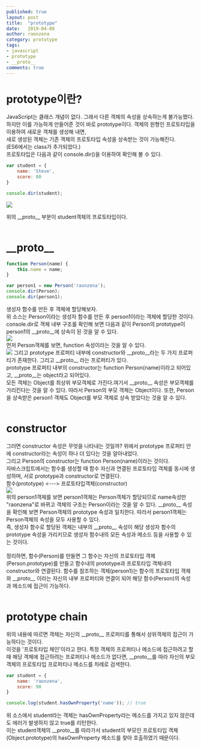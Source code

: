 ```yaml
---
published: true
layout: post
title:  "prototype"
date:   2019-04-08
author: raonzena 
category: prototype
tags:
- javascript
- prototype
- __proto__
comments: true
---
```


# prototype이란? #
JavaScript는 클래스 개념이 없다. 그래서 다른 객체의 속성을 상속하는게 불가능했다.  
하지만 이를 가능하게 만들어준 것이 바로 prototype이다. 객체의 원형인 프로토타입을 이용하여 새로운 객체를 생성해 내면,  
새로 생성된 객체는 기존 객체의 프로토타입 속성을 상속받는 것이 가능해진다.  
(ES6에서는 class가 추가되었다.)  
프로토타입은 다음과 같이 console.dir()을 이용하여 확인해 볼 수 있다.  

~~~javascript
var student = {
    name: 'Steve',
    score: 80
}

console.dir(student);
~~~

![](https://raonzena.github.io/images/proto_1.png)  

위의 \_\_proto\_\_ 부분이 student객체의 프로토타입이다.  
<br/>


# \_\_proto\_\_ #

~~~javascript
function Person(name) {
    this.name = name;
}

var person1 = new Person('raonzena');
console.dir(Person);
console.dir(person1);
~~~  

생성자 함수를 만든 후 객체에 할당해보자.  
위 소스는 Person이라는 생성자 함수를 만든 후 person1이라는 객체에 할당한 것이다.  
console.dir로 객체 내부 구조를 확인해 보면 다음과 같이 Person의 prototype이 person1의 \_\_proto\_\_에 상속이 된 것을 알 수 있다.  
![](https://raonzena.github.io/images/proto_2.png)  
먼저 Person객체를 보면, function 속성이라는 것을 알 수 있다.  
![](https://raonzena.github.io/images/proto_3.png) 
그리고 prototype 프로퍼티 내부에 constructor와 \_\_proto\_\_라는 두 가지 프로퍼티가 존재한다.
그리고 \_\_proto\_\_ 라는 프로퍼티가 있다.  
prototype 프로퍼티 내부의 constructor는 function Person(name)이라고 되어있고, \_\_proto\_\_는 object라고 되어있다.  
모든 객체는 Object를 최상위 부모객체로 가진다.여기서 \_\_proto\_\_ 속성은 부모객체를 가리킨다는 것을 알 수 있다. 따라서 Person의 부모 객체는 Object이다. 또한, Person을 상속받은 person1 객체도 Object를 부모 객체로 상속 받았다는 것을 알 수 있다.  
<br/>


# constructor #
그러면 constructor 속성은 무엇을 나타내는 것일까?
위에서 prototype 프로퍼티 안에 constructor라는 속성이 하나 더 있다는 것을 알아내었다.  
그리고 Person의 constructor는 function Person(name)이라는 것이다.  
자바스크립트에서는 함수를 생성할 때 함수 자신과 연결된 프로토타입 객체를 동시에 생성하며, 서로 prototype과 constructor로 연결된다.  
함수(prototype) <---> 프로토타입객체(constructor)  
![](https://raonzena.github.io/images/proto_4.png)  
위의 person1객체를 보면 person1객체는 Person객체가 할당되므로 name속성만 "raonzena"로 바뀌고 객체의 구조는 Person이라는 것을 알 수 있다. \_\_proto\_\_ 속성을 확인해 보면 Person객체의 prototype 속성과 일치한다. 따라서 person1객체는 Person객체의 속성을 모두 사용할 수 있다.    
즉, 생성자 함수로 할당된 객체는 내부의 \_\_proto\_\_ 속성이 해당 생성자 함수의 prototype 속성을 가리키므로 생성자 함수내의 모든 속성과 메소드 등을 사용할 수 있는 것이다.  
<br/>
정리하면, 함수(Person)를 만들면 그 함수는 자신의 프로토타입 객체(Person.prototype)를 만들고 함수내의 prototype과 프로토타입 객체내의 constructor와 연결된다. 함수를 참조하는 객체(person1)는 함수의 프로토타입 객체와 \_\_proto\_\_ 이라는 자신의 내부 프로퍼티와 연결이 되어 해당 함수(Person)의 속성과 메소드에 접근이 가능하다.  
<br/>

# prototype chain #
위의 내용에 따르면 객체는 자신의 \_\_proto\_\_ 프로퍼티를 통해서 상위객체의 접근이 가능하다는 것이다.  
이것을 '프로토타입 체인'이라고 한다. 특정 객체의 프로퍼티나 메소드에 접근하려고 할 때 해당 객체에 접근하려는 프로퍼티나 메소드가 없다면, \_\_proto\_\_를 따라 자신의 부모 객체의 프로토타입 프로퍼티나 메소드를 차례로 검색한다.  
~~~javascript
var student = {
    name: 'raonzena',
    score: 90
}

console.log(student.hasOwnProperty('name')); // true
~~~  
위 소스에서 student라는 객체는 hasOwnProperty라는 메소드를 가지고 있지 않은데도 에러가 발생하지 않고 true를 리턴한다.  
이는 student객체의 \_\_proto\_\_를 따라가서 student의 부모인 프로토타입 객체(Object.prototype)의 hasOwnProperty 메소드를 찾아 호출하였기 때문이다.


